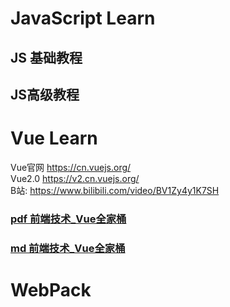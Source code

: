 # JavaScript Learn
## JS 基础教程

## JS高级教程  


# Vue Learn
Vue官网 https://cn.vuejs.org/  
Vue2.0 https://v2.cn.vuejs.org/  
B站: https://www.bilibili.com/video/BV1Zy4y1K7SH  

### [pdf 前端技术_Vue全家桶](res/files/尚硅谷_前端技术_Vue全家桶.pdf)  

### [md 前端技术_Vue全家桶](md/vue3快速上手.md)

# WebPack 

